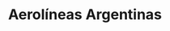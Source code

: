 ---
title: "Aerolíneas Argentinas"
url: /san-carlos-de-bariloche/aerolineas-argentinas/
shop: Reisebüro
---